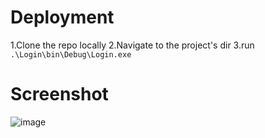 # Deployment

1.Clone the repo locally
2.Navigate to the project's dir
3.run `.\Login\bin\Debug\Login.exe` 

# Screenshot
![image](https://github.com/perry-C/ConsoleLoginApp/assets/55983397/ed1b12e5-f833-4e6e-ba77-d9342a1d4ed1)
